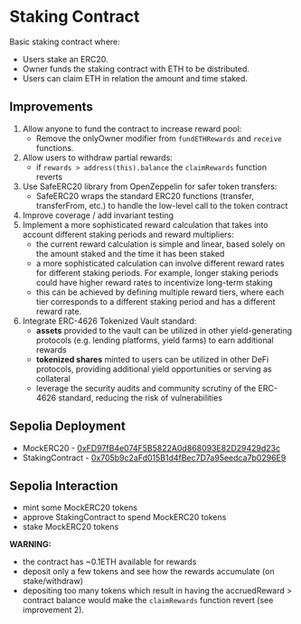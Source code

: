 # Staking Contract

Basic staking contract where:
- Users stake an ERC20.
- Owner funds the staking contract with ETH to be distributed.
- Users can claim ETH in relation the amount and time staked.

## Improvements

1. Allow anyone to fund the contract to increase reward pool:
   - Remove the onlyOwner modifier from `fundETHRewards` and `receive` functions.
2. Allow users to withdraw partial rewards:
    - if `rewards > address(this).balance` the `claimRewards` function reverts
3. Use SafeERC20 library from OpenZeppelin for safer token transfers:
   - SafeERC20 wraps the standard ERC20 functions (transfer, transferFrom, etc.) to handle the low-level call to the token contract
4. Improve coverage / add invariant testing
5. Implement a more sophisticated reward calculation that takes into account different staking periods and reward multipliers:
   - the current reward calculation is simple and linear, based solely on the amount staked and the time it has been staked
   - a more sophisticated calculation can involve different reward rates for different staking periods. For example, longer staking periods could have higher reward rates to incentivize long-term staking
   - this can be achieved by defining multiple reward tiers, where each tier corresponds to a different staking period and has a different reward rate.
6. Integrate ERC-4626 Tokenized Vault standard:
   - **assets** provided to the vault can be utilized in other yield-generating protocols (e.g. lending platforms, yield farms) to earn additional rewards
   - **tokenized shares** minted to users can be utilized in other DeFi protocols, providing additional yield opportunities or serving as collateral
   - leverage the security audits and community scrutiny of the ERC-4626 standard, reducing the risk of vulnerabilities

## Sepolia Deployment
- MockERC20 - [0xFD97fB4e074F5B5822A0d868093E82D29429d23c](https://sepolia.etherscan.io/address/0xFD97fB4e074F5B5822A0d868093E82D29429d23c#code)
- StakingContract - [0x705b9c2aFd015B1d4fBec7D7a95eedca7b0296E9](https://sepolia.etherscan.io/address/0x705b9c2aFd015B1d4fBec7D7a95eedca7b0296E9#code)

## Sepolia Interaction
- mint some MockERC20 tokens
- approve StakingContract to spend MockERC20 tokens
- stake MockERC20 tokens

**WARNING:**
- the contract has ~0.1ETH available for rewards
- deposit only a few tokens and see how the rewards accumulate (on stake/withdraw)
- depositing too many tokens which result in having the accruedReward > contract balance would make the `claimRewards` function revert (see improvement 2).
